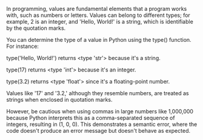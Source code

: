 In programming, values are fundamental elements that a program works with, such as numbers or letters. Values can belong to different types; for example, 2 is an integer, and 'Hello, World!' is a string, which is identifiable by the quotation marks.

You can determine the type of a value in Python using the type() function. For instance:

type('Hello, World!') returns <type 'str'> because it's a string.

type(17) returns <type 'int'> because it's an integer.

type(3.2) returns <type 'float'> since it's a floating-point number.

Values like '17' and '3.2,' although they resemble numbers, are treated as strings when enclosed in quotation marks.

However, be cautious when using commas in large numbers like 1,000,000 because Python interprets this as a comma-separated sequence of integers, resulting in (1, 0, 0). This demonstrates a semantic error, where the code doesn't produce an error message but doesn't behave as expected.
